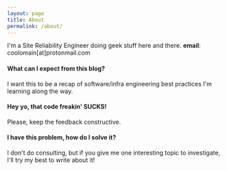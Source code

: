 ```yaml
---
layout: page
title: About
permalink: /about/
---
```


I'm a Site Reliability Engineer doing geek stuff here and there.
**email**: coolomain[at]protonmail.com

#### What can I expect from this blog?
I want this to be a recap of software/infra engineering best practices I'm learning along the way.

#### Hey yo, that code freakin' SUCKS!
Please, keep the feedback constructive.

#### I have this problem, how do I solve it?
I don't do consulting, but if you give me one interesting topic to investigate, I'll try my best to write about it!
